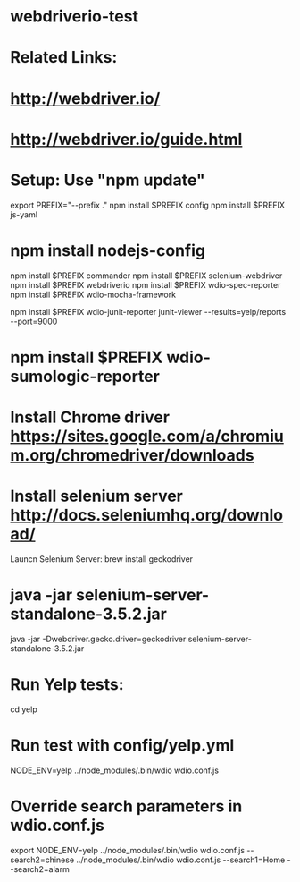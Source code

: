 # webdriverio-test

# Related Links:
# http://webdriver.io/
# http://webdriver.io/guide.html

# Setup:  Use "npm update"
export PREFIX="--prefix ."
npm install $PREFIX config 
npm install $PREFIX js-yaml
# npm install nodejs-config
npm install $PREFIX commander
npm install $PREFIX selenium-webdriver
npm install $PREFIX webdriverio
npm install $PREFIX wdio-spec-reporter
npm install $PREFIX wdio-mocha-framework

npm install $PREFIX wdio-junit-reporter
junit-viewer --results=yelp/reports --port=9000

# npm install $PREFIX wdio-sumologic-reporter

# Install Chrome driver https://sites.google.com/a/chromium.org/chromedriver/downloads

# Install selenium server http://docs.seleniumhq.org/download/

Launcn Selenium Server:
brew install geckodriver
# java -jar selenium-server-standalone-3.5.2.jar
java -jar -Dwebdriver.gecko.driver=geckodriver selenium-server-standalone-3.5.2.jar

# Run Yelp tests:
cd yelp
# Run test with config/yelp.yml
NODE_ENV=yelp ../node_modules/.bin/wdio wdio.conf.js
# Override search parameters in wdio.conf.js
export NODE_ENV=yelp
../node_modules/.bin/wdio wdio.conf.js --search2=chinese
../node_modules/.bin/wdio wdio.conf.js --search1=Home --search2=alarm
